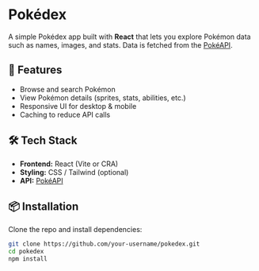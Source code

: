 # Pokédex

A simple Pokédex app built with **React** that lets you explore Pokémon data such as names, images, and stats. Data is fetched from the [PokéAPI](https://pokeapi.co/).

## 🚀 Features
- Browse and search Pokémon  
- View Pokémon details (sprites, stats, abilities, etc.)  
- Responsive UI for desktop & mobile  
- Caching to reduce API calls  

## 🛠️ Tech Stack
- **Frontend:** React (Vite or CRA)  
- **Styling:** CSS / Tailwind (optional)  
- **API:** [PokéAPI](https://pokeapi.co/)  

## 📦 Installation
Clone the repo and install dependencies:

```bash
git clone https://github.com/your-username/pokedex.git
cd pokedex
npm install
